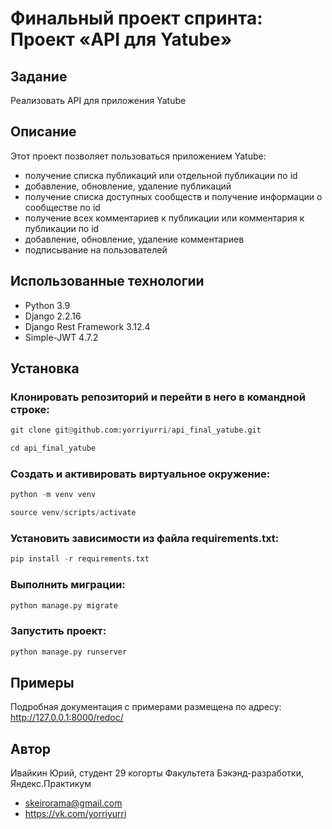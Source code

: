 # Финальный проект спринта: Проект «API для Yatube»

## Задание

Реализовать API для приложения Yatube

## Описание

Этот проект позволяет пользоваться приложением Yatube:
* получение списка публикаций или отдельной публикации по id
* добавление, обновление, удаление публикаций
* получение списка доступных сообществ и получение информации о сообществе по id
* получение всех комментариев к публикации или комментария к публикации по id
* добавление, обновление, удаление комментариев
* подписывание на пользователей

## Использованные технологии

* Python 3.9
* Django 2.2.16
* Django Rest Framework 3.12.4
* Simple-JWT 4.7.2

## Установка

### Клонировать репозиторий и перейти в него в командной строке:
```python
git clone git@github.com:yorriyurri/api_final_yatube.git

cd api_final_yatube
```
### Cоздать и активировать виртуальное окружение:
```python
python -m venv venv

source venv/scripts/activate
```
### Установить зависимости из файла requirements.txt:
```python
pip install -r requirements.txt
```
### Выполнить миграции:
```python
python manage.py migrate
```
### Запустить проект:
```python
python manage.py runserver
```
## Примеры

Подробная документация с примерами размещена по адресу:
http://127.0.0.1:8000/redoc/

## Автор

Ивайкин Юрий, студент 29 когорты Факультета Бэкэнд-разработки, Яндекс.Практикум
* skeirorama@gmail.com
* https://vk.com/yorriyurri
